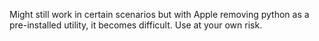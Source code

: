 Might still work in certain scenarios but with Apple removing python as a pre-installed utility, it becomes difficult. Use at your own risk.
